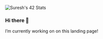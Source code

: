 ![Suresh's 42 Stats](https://badge42.herokuapp.com/api/stats/schetty?privacyEmail=true)

### Hi there 👋

I’m currently working on on this landing page!
<!--
**sureshk75/sureshk75** is a ✨ _special_ ✨ repository because its `README.md` (this file) appears on your GitHub profile.

Here are some ideas to get you started:

- 🔭 I’m currently working on ...
- 🌱 I’m currently learning ...
- 👯 I’m looking to collaborate on ...
- 🤔 I’m looking for help with ...
- 💬 Ask me about ...
- 📫 How to reach me: ...
- 😄 Pronouns: ...
- ⚡ Fun fact: ...
-->
